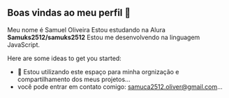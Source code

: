 ## Boas vindas ao meu perfil 👋
Meu nome é Samuel Oliveira
Estou estudando na Alura
**Samuks2512/samuks2512** Estou me desenvolvendo na linguagem JavaScript.

Here are some ideas to get you started:

- 🔭 Estou utilizando este espaço para minha orgnização e compartilhamento dos meus projetos...
- você pode entrar em contato comigo: samuca2512.oliver@gmail.com...
